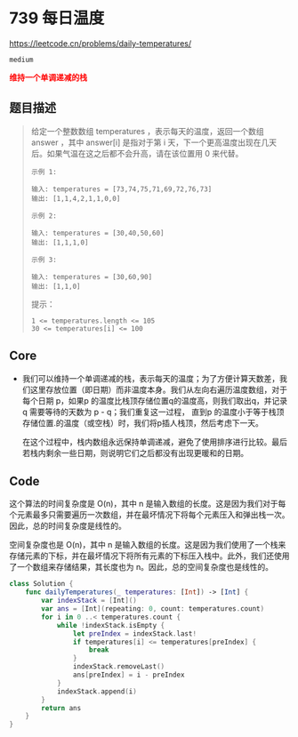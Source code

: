 # 739 每日温度

https://leetcode.cn/problems/daily-temperatures/

`medium`

**<font color=red>维持一个单调递减的栈</font>**

## 题目描述

> 给定一个整数数组 temperatures ，表示每天的温度，返回一个数组 answer ，其中 answer[i] 是指对于第 i 天，下一个更高温度出现在几天后。如果气温在这之后都不会升高，请在该位置用 0 来代替。
>
>  
>
> ```
> 示例 1:
> 
> 输入: temperatures = [73,74,75,71,69,72,76,73]
> 输出: [1,1,4,2,1,1,0,0]
> ```
>
> ```
> 示例 2:
> 
> 输入: temperatures = [30,40,50,60]
> 输出: [1,1,1,0]
> ```
>
> ```
> 示例 3:
> 
> 输入: temperatures = [30,60,90]
> 输出: [1,1,0]
> ```
>
>
> 提示：
>
> ```
> 1 <= temperatures.length <= 105
> 30 <= temperatures[i] <= 100
> ```



## Core

- 我们可以维持一个单调递减的栈，表示每天的温度；为了方便计算天数差，我们这里存放位置（即日期）而非温度本身。我们从左向右遍历温度数组，对于每个日期 p，如果p 的温度比栈顶存储位置q的温度高，则我们取出q，并记录q 需要等待的天数为 p - q；我们重复这一过程， 直到p 的温度小于等于栈顶存储位置.的温度（或空栈）时，我们将p插人栈顶，然后考虑下一天。

  在这个过程中，栈内数组永远保持单调递减，避免了使用排序进行比较。最后若栈内剩余一些日期，则说明它们之后都没有出现更暖和的日期。



## Code

这个算法的时间复杂度是 O(n)，其中 n 是输入数组的长度。这是因为我们对于每个元素最多只需要遍历一次数组，并在最坏情况下将每个元素压入和弹出栈一次。因此，总的时间复杂度是线性的。

空间复杂度也是 O(n)，其中 n 是输入数组的长度。这是因为我们使用了一个栈来存储元素的下标，并在最坏情况下将所有元素的下标压入栈中。此外，我们还使用了一个数组来存储结果，其长度也为 n。因此，总的空间复杂度也是线性的。

```swift
class Solution {
    func dailyTemperatures(_ temperatures: [Int]) -> [Int] {
        var indexStack = [Int]()
        var ans = [Int](repeating: 0, count: temperatures.count)
        for i in 0 ..< temperatures.count {
            while !indexStack.isEmpty {
                let preIndex = indexStack.last!
                if temperatures[i] <= temperatures[preIndex] {
                    break
                }
                indexStack.removeLast()
                ans[preIndex] = i - preIndex
            }
            indexStack.append(i)
        }
        return ans
    }
}
```


